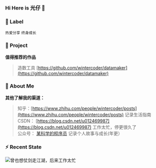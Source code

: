 ### Hi Here is 光仔 👋


### :eyes: Label

`热爱分享` `终身成长`    


### :pushpin: Project

**值得推荐的作品**

> 造数工具 [https://github.com/wintercoder/datamaker](https://github.com/wintercoder/datamaker)

### 💬 About Me
**其他了解我的渠道：**  

> 知乎：[https://www.zhihu.com/people/wintercoder/posts](https://www.zhihu.com/people/wintercoder/posts) 记录生活指南     
> CSDN： [https://blog.csdn.net/u012469987](https://blog.csdn.net/u012469987)  工作太忙，停更很久了   
> 公众号： [某科学的程序员](https://img-blog.csdnimg.cn/20210123120301316.png) 记录个人故事与成长(年更）    

### ⚡ Recent State
![曾也想仗剑走江湖，后来工作太忙](https://m.yh31.com/tp/ml/202010231556190442.jpg)  



<!--
![曾也想仗剑走江湖，后来工作太忙](https://m.yh31.com/tp/ml/202010231556190442.jpg)

**wintercoder/wintercoder** is a ✨ _special_ ✨ repository because its `README.md` (this file) appears on your GitHub profile.

Here are some ideas to get you started:

- 🔭 I’m currently working on ...
- 🌱 I’m currently learning ...
- 👯 I’m looking to collaborate on ...
- 🤔 I’m looking for help with ...
- 💬 Ask me about ...
- 📫 How to reach me: ...
- 😄 Pronouns: ...
- ⚡ Fun fact: ...
### :speech_balloon: About Me
